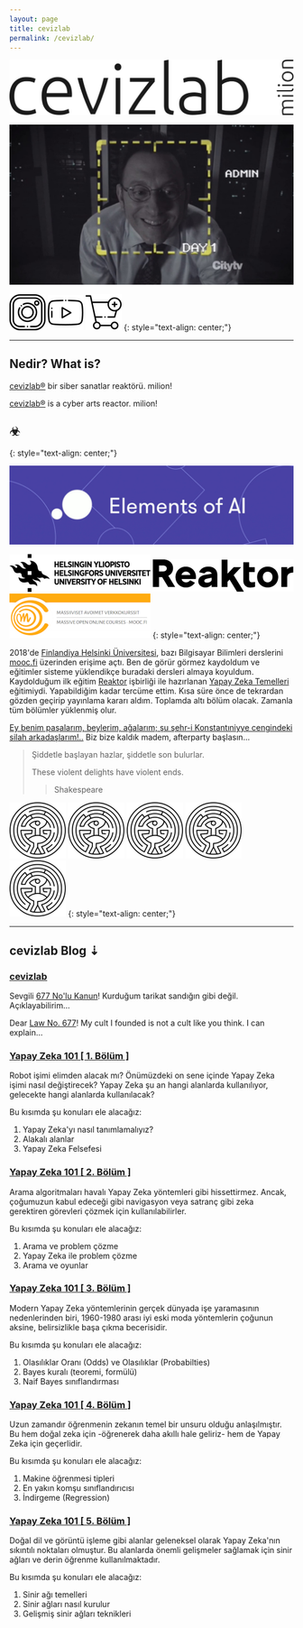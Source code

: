 ```yaml
---
layout: page
title: cevizlab
permalink: /cevizlab/
---
```


![cevizlab Logo](/assets/img/cevizlab-logo.png "cevizlab Logo")

![whoami admin](/assets/img/poi-whoami-admin.jpg "whoami admin")

[![Instagram Icon](/assets/img/instagram-icon.png "Instagram")](https://www.instagram.com/cevizlab/)
[![Youtube Icon](/assets/img/youtube-icon.png "Youtube")](https://www.youtube.com/channel/UCdr-_dvdG8W1piZWRUUMWrw)
[![Cart Icon](/assets/img/cart-icon.png "Shopier")](/store/)
{: style="text-align: center;"}

---

## Nedir? What is?

[cevizlab®](/cevizlab/) bir siber sanatlar reaktörü. milion!

[cevizlab®](/cevizlab/) is a cyber arts reactor. milion!

## ☣
{: style="text-align: center;"}

[![Elements of AI](/assets/img/elements-of-ai.jpg "Elements of AI")](https://course.elementsofai.com/)

[![Helsinki Üniversitesi](/assets/img/helsinki-uni-logo-mini.png "Helsinki Üniversitesi")](https://www.helsinki.fi/en)
[![Reaktor](/assets/img/reaktor-logo-mini.png "Reaktor")](https://www.reaktor.com/)
[![mooc.fi](/assets/img/mooc-fi-logo-mini.png "mooc.fi")](https://mooc.fi/en)
{: style="text-align: center;"}

2018'de [Finlandiya Helsinki Üniversitesi](https://helsinki.fi/en), bazı
Bilgisayar Bilimleri derslerini [mooc.fi](http://mooc.fi/en) üzerinden erişime
açtı. Ben de görür görmez kaydoldum ve eğitimler sisteme yüklendikçe buradaki
dersleri almaya koyuldum. Kaydolduğum ilk eğitim
[Reaktor](https://reaktor.com) işbirliği ile hazırlanan [Yapay Zeka
Temelleri](https://course.elementsofai.com/) eğitimiydi. Yapabildiğim kadar
tercüme ettim. Kısa süre önce de tekrardan gözden geçirip yayınlama kararı
aldım. Toplamda altı bölüm olacak. Zamanla tüm bölümler yüklenmiş olur.

[Ey benim paşalarım, beylerim, ağalarım; şu şehr-i Konstantıniyye cengindeki
silah arkadaşlarım!..](https://tr.wikipedia.org/wiki/II._Mehmed) Biz bize
kaldık madem, afterparty başlasın...

> Şiddetle başlayan hazlar, şiddetle son bulurlar.
>
> These violent delights have violent ends.
>> Shakespeare

[![YZ 101 Bölüm 1](/assets/img/maze-mini.png "1. Yapay Zeka Nedir?")](/ai/2020/10/05/yapay-zeka-101-1.html)
[![YZ 101 Bölüm 2](/assets/img/maze-mini.png "2. Yapay Zeka Problemi Çözme")](/ai/2020/10/06/yapay-zeka-101-2.html)
[![YZ 101 Bölüm 3](/assets/img/maze-mini.png "3. Gerçek Dünyada Yapay Zeka")](/ai/2020/10/07/yapay-zeka-101-3.html)
[![YZ 101 Bölüm 4](/assets/img/maze-mini.png "4. Makine Öğrenmesi (Machine Learning)")](/ai/2020/10/08/yapay-zeka-101-4.html)
[![YZ 101 Bölüm 5](/assets/img/maze-mini.png "5. Sinir Ağları (Neural Networks)")](/ai/2020/10/09/yapay-zeka-101-5.html)
{: style="text-align: center;"}

---

## cevizlab Blog ⇣

### [cevizlab](/cevizlab/2020/09/27/cevizlab.html)

Sevgili [677 No'lu
Kanun](https://www.mevzuat.gov.tr/MevzuatMetin/1.3.677.pdf)! Kurduğum tarikat
sandığın gibi değil. Açıklayabilirim...

Dear [Law No. 677](https://www.mevzuat.gov.tr/MevzuatMetin/1.3.677.pdf)! My
cult I founded is not a cult like you think. I can explain...

### [Yapay Zeka 101 [ 1. Bölüm ]](/ai/2020/10/05/yapay-zeka-101-1.html)

Robot işimi elimden alacak mı? Önümüzdeki on sene içinde Yapay Zeka işimi
nasıl değiştirecek? Yapay Zeka şu an hangi alanlarda kullanılıyor, gelecekte
hangi alanlarda kullanılacak?

Bu kısımda şu konuları ele alacağız:

1. Yapay Zeka'yı nasıl tanımlamalıyız?
2. Alakalı alanlar
3. Yapay Zeka Felsefesi

### [Yapay Zeka 101 [ 2. Bölüm ]](/ai/2020/10/06/yapay-zeka-101-2.html)

Arama algoritmaları havalı Yapay Zeka yöntemleri gibi hissettirmez. Ancak,
çoğumuzun kabul edeceği gibi navigasyon veya satranç gibi zeka gerektiren
görevleri çözmek için kullanılabilirler.

Bu kısımda şu konuları ele alacağız:

1. Arama ve problem çözme
2. Yapay Zeka ile problem çözme
3. Arama ve oyunlar

### [Yapay Zeka 101 [ 3. Bölüm ]](/ai/2020/10/07/yapay-zeka-101-3.html)

Modern Yapay Zeka yöntemlerinin gerçek dünyada işe yaramasının nedenlerinden
biri, 1960-1980 arası iyi eski moda yöntemlerin çoğunun aksine, belirsizlikle
başa çıkma becerisidir.

Bu kısımda şu konuları ele alacağız:

1. Olasılıklar Oranı (Odds) ve Olasılıklar (Probabilties)
2. Bayes kuralı (teoremi, formülü)
3. Naif Bayes sınıflandırması

### [Yapay Zeka 101 [ 4. Bölüm ]](/ai/2020/10/08/yapay-zeka-101-4.html)

Uzun zamandır öğrenmenin zekanın temel bir unsuru olduğu anlaşılmıştır. Bu hem
doğal zeka için -öğrenerek daha akıllı hale geliriz- hem de Yapay Zeka için
geçerlidir.

Bu kısımda şu konuları ele alacağız:

1. Makine öğrenmesi tipleri
2. En yakın komşu sınıflandırıcısı
3. İndirgeme (Regression)

### [Yapay Zeka 101 [ 5. Bölüm ]](/ai/2020/10/09/yapay-zeka-101-5.html)

Doğal dil ve görüntü işleme gibi alanlar geleneksel olarak Yapay Zeka'nın
sıkıntılı noktaları olmuştur. Bu alanlarda önemli gelişmeler sağlamak için
sinir ağları ve derin öğrenme kullanılmaktadır.

Bu kısımda şu konuları ele alacağız:

1. Sinir ağı temelleri
2. Sinir ağları nasıl kurulur
3. Gelişmiş sinir ağları teknikleri
